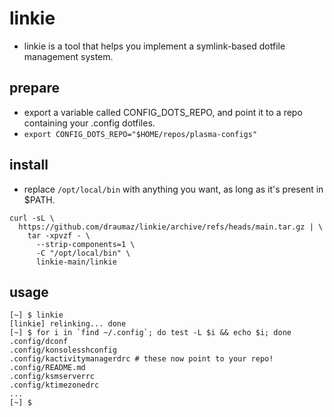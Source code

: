# linkie
- linkie is a tool that helps you implement a symlink-based dotfile management system.

## prepare
- export a variable called CONFIG_DOTS_REPO, and point it to a repo containing your .config dotfiles.
- ```export CONFIG_DOTS_REPO="$HOME/repos/plasma-configs"```

## install
- replace ```/opt/local/bin``` with anything you want, as long as it's present in $PATH.
```
curl -sL \
  https://github.com/draumaz/linkie/archive/refs/heads/main.tar.gz | \
    tar -xpvzf - \
      --strip-components=1 \
      -C "/opt/local/bin" \
      linkie-main/linkie
```

## usage
```
[~] $ linkie
[linkie] relinking... done
[~] $ for i in `find ~/.config`; do test -L $i && echo $i; done
.config/dconf
.config/konsolesshconfig
.config/kactivitymanagerdrc # these now point to your repo!
.config/README.md
.config/ksmserverrc
.config/ktimezonedrc
...
[~] $
```

